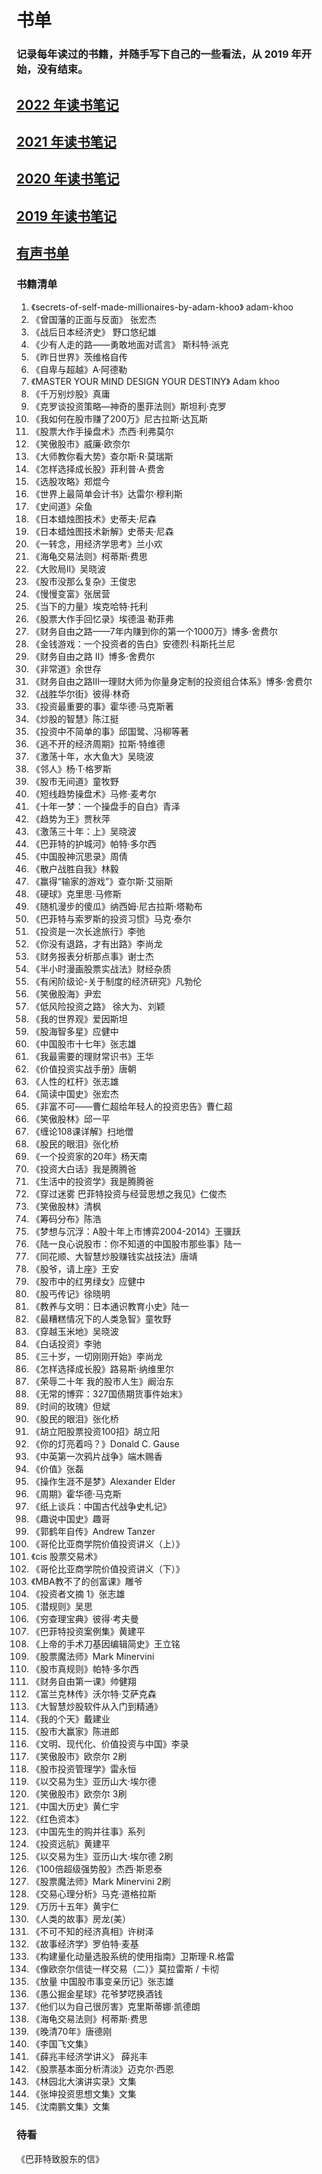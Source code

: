 # 书单
### 记录每年读过的书籍，并随手写下自己的一些看法，从 2019 年开始，没有结束。
## [2022 年读书笔记](https://github.com/zhanwen/booklist/blob/master/2022%E5%B9%B4%E8%AF%BB%E4%B9%A6%E7%AC%94%E8%AE%B0.md)
## [2021 年读书笔记](https://github.com/zhanwen/booklist/blob/master/2021%E5%B9%B4%E8%AF%BB%E4%B9%A6%E7%AC%94%E8%AE%B0.md)
## [2020 年读书笔记](https://github.com/zhanwen/booklist/blob/master/2020%E5%B9%B4%E8%AF%BB%E4%B9%A6%E7%AC%94%E8%AE%B0.md)
##  [2019 年读书笔记](https://github.com/zhanwen/booklist/blob/master/2019%E5%B9%B4%E8%AF%BB%E4%B9%A6%E7%AC%94%E8%AE%B0.md)
##  [有声书单](https://github.com/zhanwen/booklist/blob/master/%E6%9C%89%E5%A3%B0%E4%B9%A6%E8%AE%B0%E5%BD%95.md)
### 书籍清单
1. 《secrets-of-self-made-millionaires-by-adam-khoo》 adam-khoo   
2. 《曾国藩的正面与反面》 张宏杰   
3. 《战后日本经济史》 野口悠纪雄   
4. 《少有人走的路——勇敢地面对谎言》 斯科特·派克  
5. 《昨日世界》茨维格自传  
6. 《自卑与超越》A·阿德勒  
7. 《MASTER YOUR MIND DESIGN YOUR DESTINY》 Adam khoo    
8. 《千万别炒股》真庸    
9. 《克罗谈投资策略—神奇的墨菲法则》斯坦利·克罗   
10. 《我如何在股市赚了200万》尼古拉斯·达瓦斯  
11. 《股票大作手操盘术》杰西·利弗莫尔  
12. 《笑傲股市》威廉·欧奈尔   
13. 《大师教你看大势》查尔斯·R·莫瑞斯  
14. 《怎样选择成长股》菲利普·A·费舍  
15. 《选股攻略》郑焜今    
16. 《世界上最简单会计书》达雷尔·穆利斯  
17. 《史间道》朵鱼  
18. 《日本蜡烛图技术》史蒂夫·尼森  
19. 《日本蜡烛图技术新解》史蒂夫·尼森  
20. 《一转念，用经济学思考》兰小欢 
21. 《海龟交易法则》柯蒂斯·费思   
22. 《大败局II》吴晓波  
23. 《股市没那么复杂》王俊忠    
24. 《慢慢变富》张居营  
25. 《当下的力量》埃克哈特·托利   
26. 《股票大作手回忆录》埃德温·勒菲弗  
27. 《财务自由之路——7年内赚到你的第一个1000万》博多·舍费尔  
28. 《金钱游戏：一个投资者的告白》安德烈·科斯托兰尼  
29. 《财务自由之路 II》博多·舍费尔  
30. 《非常道》余世存  
31. 《财务自由之路III—理财大师为你量身定制的投资组合体系》博多·舍费尔 
32. 《战胜华尔街》彼得·林奇 
33. 《投资最重要的事》霍华德·马克斯著 
34. 《炒股的智慧》陈江挺 
35. 《投资中不简单的事》邱国鹭、冯柳等著 
36. 《逃不开的经济周期》拉斯·特维德  
37. 《激荡十年，水大鱼大》吴晓波  
38. 《邻人》杨·T·格罗斯  
39. 《股市无间道》童牧野  
40. 《短线趋势操盘术》马修·麦考尔  
41. 《十年一梦：一个操盘手的自白》青泽 
42. 《趋势为王》贾秋萍 
43. 《激荡三十年：上》吴晓波 
44. 《巴菲特的护城河》帕特·多尔西 
45. 《中国股神沉思录》周倩
46. 《散户战胜自我》林毅 
47. 《赢得“输家的游戏”》查尔斯·艾丽斯 
48. 《硬球》克里思·马修斯 
49. 《随机漫步的傻瓜》纳西姆·尼古拉斯·塔勒布 
50. 《巴菲特与索罗斯的投资习惯》马克·泰尔 
51. 《投资是一次长途旅行》李弛 
52. 《你没有退路，才有出路》李尚龙 
53. 《财务报表分析那点事》谢士杰 
54. 《半小时漫画股票实战法》财经杂质 
55. 《有闲阶级论-关于制度的经济研究》凡勃伦
56. 《笑傲股海》尹宏
57. 《低风险投资之路》 徐大为、刘颖
58. 《我的世界观》爱因斯坦
59. 《股海智多星》应健中
60. 《中国股市十七年》张志雄
61. 《我最需要的理财常识书》王华
62. 《价值投资实战手册》唐朝
63. 《人性的杠杆》张志雄
64. 《简读中国史》张宏杰
65. 《非富不可——曹仁超给年轻人的投资忠告》曹仁超
66. 《笑傲股林》邱一平
67. 《缠论108课详解》扫地僧
68. 《股民的眼泪》张化桥
69. 《一个投资家的20年》杨天南
70. 《投资大白话》我是腾腾爸
71. 《生活中的投资学》我是腾腾爸
72. 《穿过迷雾 巴菲特投资与经营思想之我见》仁俊杰
73. 《笑傲股林》清枫
74. 《筹码分布》陈浩
75. 《梦想与沉浮：A股十年上市博弈2004-2014》王骥跃
76. 《陆一良心说股市：你不知道的中国股市那些事》陆一
77. 《同花顺、大智慧炒股赚钱实战技法》唐靖
78. 《股爷，请上座》王安
79. 《股市中的红男绿女》应健中
80. 《股丐传记》徐晓明
81. 《教养与文明：日本通识教育小史》陆一
82. 《最糟糕情况下的人类急智》童牧野
83. 《穿越玉米地》吴晓波
84. 《白话投资》李驰
85. 《三十岁，一切刚刚开始》李尚龙
86. 《怎样选择成长股》路易斯·纳维里尔
87. 《荣辱二十年 我的股市人生》阚治东
88. 《无常的博弈：327国债期货事件始末》
89. 《时间的玫瑰》但斌
90. 《股民的眼泪》张化桥
91. 《胡立阳股票投资100招》胡立阳
92. 《你的灯亮着吗？》Donald C. Gause
93. 《中英第一次鸦片战争》端木赐香
94. 《价值》张磊
95. 《操作生涯不是梦》Alexander Elder
96. 《周期》霍华德·马克斯
97. 《纸上谈兵：中国古代战争史札记》
98. 《趣说中国史》趣哥
99. 《郭鹤年自传》Andrew Tanzer   
100. 《哥伦比亚商学院价值投资讲义（上）》
101. 《cis 股票交易术》
102. 《哥伦比亚商学院价值投资讲义（下）》
103. 《MBA教不了的创富课》雕爷
104. 《投资者文摘 1》张志雄
105. 《潜规则》吴思
106. 《穷查理宝典》彼得·考夫曼
107. 《巴菲特投资案例集》黄建平
108. 《上帝的手术刀基因编辑简史》王立铭
109. 《股票魔法师》Mark Minervini
110. 《股市真规则》帕特·多尔西
111. 《财务自由第一课》帅健翔
112. 《富兰克林传》沃尔特·艾萨克森
113. 《大智慧炒股软件从入门到精通》
114. 《我的个天》戴建业
115. 《股市大赢家》陈进郎
116. 《文明、现代化、价值投资与中国》李录
117. 《笑傲股市》欧奈尔 2刷
118. 《股市投资管理学》雷永恒
119. 《以交易为生》亚历山大·埃尔德
120. 《笑傲股市》欧奈尔 3刷
121. 《中国大历史》黄仁宇
122. 《红色资本》
123. 《中国先生的购并往事》系列
124. 《投资远航》黄建平
125. 《以交易为生》亚历山大·埃尔德 2刷
126. 《100倍超级强势股》杰西·斯恩泰
127. 《股票魔法师》Mark Minervini  2刷
128. 《交易心理分析》马克·道格拉斯
129. 《万历十五年》黄宇仁
130. 《人类的故事》房龙(美）
131. 《不可不知的经济真相》许树泽
132. 《故事经济学》罗伯特·麦基
133. 《构建量化动量选股系统的使用指南》卫斯理·R.格雷
134. 《像欧奈尔信徒一样交易（二）》莫拉雷斯 / 卡彻
135. 《放量 中国股市事变亲历记》张志雄
136. 《愚公掘金星球》花爷梦呓换酒钱
137. 《他们以为自己很厉害》克里斯蒂娜·凯德朗
138. 《海龟交易法则》柯蒂斯·费思
139. 《晚清70年》唐德刚
140. 《李国飞文集》
141. 《薛兆丰经济学讲义》 薛兆丰
142. 《股票基本面分析清淡》迈克尔·西恩
143. 《林园北大演讲实录》文集
144. 《张坤投资思想文集》文集
145. 《沈南鹏文集》文集

 
### 待看
《巴菲特致股东的信》  
